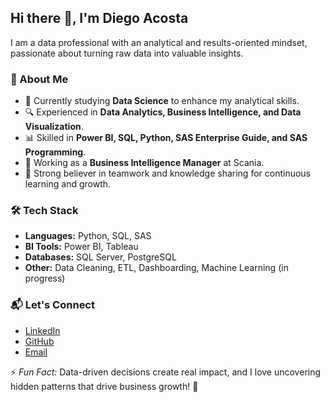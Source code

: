 ## Hi there 👋, I'm Diego Acosta

I am a data professional with an analytical and results-oriented mindset, passionate about turning raw data into valuable insights. 

### 🚀 About Me
- 🎯 Currently studying **Data Science** to enhance my analytical skills.
- 🔍 Experienced in **Data Analytics, Business Intelligence, and Data Visualization**.
- 📊 Skilled in **Power BI, SQL, Python, SAS Enterprise Guide, and SAS Programming**.
- 🏢 Working as a **Business Intelligence Manager** at Scania.
- 🤝 Strong believer in teamwork and knowledge sharing for continuous learning and growth.

### 🛠 Tech Stack
- **Languages:** Python, SQL, SAS
- **BI Tools:** Power BI, Tableau
- **Databases:** SQL Server, PostgreSQL
- **Other:** Data Cleaning, ETL, Dashboarding, Machine Learning (in progress)

### 📬 Let's Connect
- [LinkedIn](https://www.linkedin.com/in/diego-acosta)
- [GitHub](https://github.com/dieeacosta)
- [Email](mailto:your.email@example.com)

⚡ *Fun Fact:* Data-driven decisions create real impact, and I love uncovering hidden patterns that drive business growth! 🚀
